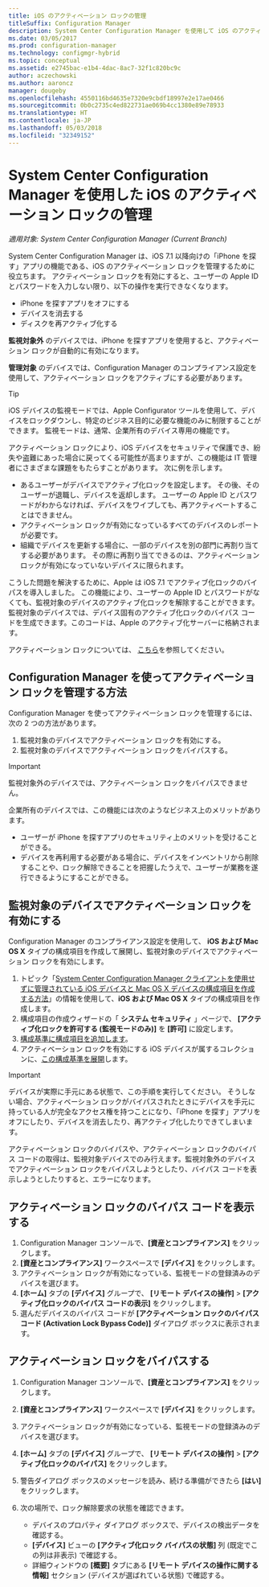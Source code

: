 ```yaml
---
title: iOS のアクティベーション ロックの管理
titleSuffix: Configuration Manager
description: System Center Configuration Manager を使用して iOS のアクティベーション ロックを管理します。
ms.date: 03/05/2017
ms.prod: configuration-manager
ms.technology: configmgr-hybrid
ms.topic: conceptual
ms.assetid: e2745bac-e1b4-4dac-8ac7-32f1c820bc9c
author: aczechowski
ms.author: aaroncz
manager: dougeby
ms.openlocfilehash: 4550116bd4635e7320e9cbdf18997e2e17ae0466
ms.sourcegitcommit: 0b0c2735c4ed822731ae069b4cc1380e89e78933
ms.translationtype: HT
ms.contentlocale: ja-JP
ms.lasthandoff: 05/03/2018
ms.locfileid: "32349152"
---
```

# <a name="manage-ios-activation-lock-with-system-center-configuration-manager"></a>System Center Configuration Manager を使用した iOS のアクティベーション ロックの管理

*適用対象: System Center Configuration Manager (Current Branch)*


System Center Configuration Manager は、iOS 7.1 以降向けの「iPhone を探す」アプリの機能である、iOS のアクティベーション ロックを管理するために役立ちます。 アクティベーション ロックを有効にすると、ユーザーの Apple ID とパスワードを入力しない限り、以下の操作を実行できなくなります。

- iPhone を探すアプリをオフにする
- デバイスを消去する
- ディスクを再アクティブ化する

**監視対象外** のデバイスでは、iPhone を探すアプリを使用すると、アクティベーション ロックが自動的に有効になります。

**管理対象** のデバイスでは、Configuration Manager のコンプライアンス設定を使用して、アクティベーション ロックをアクティブにする必要があります。

> [!TIP]
> iOS デバイスの監視モードでは、Apple Configurator ツールを使用して、デバイスをロックダウンし、特定のビジネス目的に必要な機能のみに制限することができます。 監視モードは、通常、企業所有のデバイス専用の機能です。

アクティベーション ロックにより、iOS デバイスをセキュリティで保護でき、紛失や盗難にあった場合に戻ってくる可能性が高まりますが、この機能は IT 管理者にさまざまな課題をもたらすことがあります。 次に例を示します。

- あるユーザーがデバイスでアクティブ化ロックを設定します。 その後、そのユーザーが退職し、デバイスを返却します。 ユーザーの Apple ID とパスワードがわからなければ、デバイスをワイプしても、再アクティベートすることはできません。
- アクティベーション ロックが有効になっているすべてのデバイスのレポートが必要です。
- 組織でデバイスを更新する場合に、一部のデバイスを別の部門に再割り当てする必要があります。 その際に再割り当てできるのは、アクティベーション ロックが有効になっていないデバイスに限られます。


こうした問題を解決するために、Apple は iOS 7.1 でアクティブ化ロックのバイパスを導入しました。 この機能により、ユーザーの Apple ID とパスワードがなくても、監視対象のデバイスのアクティブ化ロックを解除することができます。 監視対象のデバイスでは、デバイス固有のアクティブ化ロックのバイパス コードを生成できます。このコードは、Apple のアクティブ化サーバーに格納されます。

アクティベーション ロックについては、 [こちら](https://support.apple.com/HT201365)を参照してください。

## <a name="how-configuration-manager-helps-you-manage-activation-lock"></a>Configuration Manager を使ってアクティベーション ロックを管理する方法

Configuration Manager を使ってアクティベーション ロックを管理するには、次の 2 つの方法があります。

1. 監視対象のデバイスでアクティベーション ロックを有効にする。
2. 監視対象のデバイスでアクティベーション ロックをバイパスする。

> [!IMPORTANT]
> 監視対象外のデバイスでは、アクティベーション ロックをバイパスできません。

企業所有のデバイスでは、この機能には次のようなビジネス上のメリットがあります。



- ユーザーが iPhone を探すアプリのセキュリティ上のメリットを受けることができる。
- デバイスを再利用する必要がある場合に、デバイスをインベントリから削除することや、ロック解除できることを把握したうえで、ユーザーが業務を遂行できるようにすることができる。


## <a name="enable-activation-lock-on-supervised-devices"></a>監視対象のデバイスでアクティベーション ロックを有効にする

Configuration Manager のコンプライアンス設定を使用して、 **iOS および Mac OS X** タイプの構成項目を作成して展開し、監視対象のデバイスでアクティベーション ロックを有効にします。

1. トピック「[System Center Configuration Manager クライアントを使用せずに管理されている iOS デバイスと Mac OS X デバイスの構成項目を作成する方法](/sccm/compliance/deploy-use/create-configuration-items-for-ios-and-mac-os-x-devices-managed-without-the-client)」の情報を使用して、**iOS および Mac OS X** タイプの構成項目を作成します。
2. 構成項目の作成ウィザードの「 **システム セキュリティ** 」ページで、 **[アクティブ化ロックを許可する (監視モードのみ)]** を **[許可]** に設定します。
3. [構成基準に構成項目を追加します](/sccm/compliance/deploy-use/create-configuration-baselines)。
4. アクティベーション ロックを有効にする iOS デバイスが属するコレクションに、[この構成基準を展開](/sccm/compliance/deploy-use/deploy-configuration-baselines)します。

> [!IMPORTANT]
> デバイスが実際に手元にある状態で、この手順を実行してください。 そうしない場合、アクティベーション ロックがバイパスされたときにデバイスを手元に持っている人が完全なアクセス権を持つことになり、「iPhone を探す」アプリをオフにしたり、デバイスを消去したり、再アクティブ化したりできてしまいます。

アクティベーション ロックのバイパスや、アクティベーション ロックのバイパス コードの取得は、監視対象デバイスでのみ行えます。監視対象外のデバイスでアクティベーション ロックをバイパスしようとしたり、バイパス コードを表示しようとしたりすると、エラーになります。



## <a name="view-the-activation-lock-bypass-code"></a>アクティベーション ロックのバイパス コードを表示する

1. Configuration Manager コンソールで、**[資産とコンプライアンス]** をクリックします。
2. **[資産とコンプライアンス]** ワークスペースで **[デバイス]** をクリックします。
3. アクティベーション ロックが有効になっている、監視モードの登録済みのデバイスを選びます。
4. **[ホーム]** タブの **[デバイス]** グループで、 **[リモート デバイスの操作]** > **[アクティブ化ロックのバイパス コードの表示]** をクリックします。
5. 選んだデバイスのバイパス コードが **[アクティベーション ロックのバイパス コード (Activation Lock Bypass Code)]** ダイアログ ボックスに表示されます。

## <a name="bypass-activation-lock"></a>アクティベーション ロックをバイパスする

1. Configuration Manager コンソールで、**[資産とコンプライアンス]** をクリックします。
2. **[資産とコンプライアンス]** ワークスペースで **[デバイス]** をクリックします。
3. アクティベーション ロックが有効になっている、監視モードの登録済みのデバイスを選びます。
3. **[ホーム]** タブの **[デバイス]** グループで、 **[リモート デバイスの操作]** > **[アクティブ化ロックのバイパス]** をクリックします。
5. 警告ダイアログ ボックスのメッセージを読み、続ける準備ができたら **[はい]** をクリックします。
6. 次の場所で、ロック解除要求の状態を確認できます。

    - デバイスのプロパティ ダイアログ ボックスで、デバイスの検出データを確認する。
    - **[デバイス]** ビューの **[アクティブ化ロック バイパスの状態]** 列 (既定でこの列は非表示) で確認する。
    - 詳細ウィンドウの **[概要]** タブにある **[リモート デバイスの操作に関する情報]** セクション (デバイスが選ばれている状態) で確認する。
